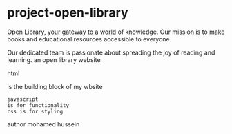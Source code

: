 # project-open-library
Open Library, your gateway to a world of knowledge. Our mission is to make books and educational resources accessible to everyone.

Our dedicated team is passionate about spreading the joy of reading and learning.
an open library website


   html 

   is the building block of my wbsite 

    javascript 
    is for functionality 
    css is for styling



author mohamed hussein
